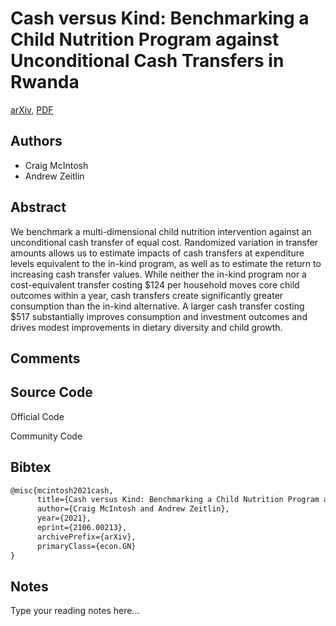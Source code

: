 
# Cash versus Kind: Benchmarking a Child Nutrition Program against Unconditional Cash Transfers in Rwanda

[arXiv](https://arxiv.org/abs/2106.0213), [PDF](https://arxiv.org/pdf/2106.0213.pdf)

## Authors

- Craig McIntosh
- Andrew Zeitlin

## Abstract

We benchmark a multi-dimensional child nutrition intervention against an unconditional cash transfer of equal cost. Randomized variation in transfer amounts allows us to estimate impacts of cash transfers at expenditure levels equivalent to the in-kind program, as well as to estimate the return to increasing cash transfer values. While neither the in-kind program nor a cost-equivalent transfer costing \$124 per household moves core child outcomes within a year, cash transfers create significantly greater consumption than the in-kind alternative. A larger cash transfer costing \$517 substantially improves consumption and investment outcomes and drives modest improvements in dietary diversity and child growth.

## Comments



## Source Code

Official Code



Community Code



## Bibtex

```tex
@misc{mcintosh2021cash,
      title={Cash versus Kind: Benchmarking a Child Nutrition Program against Unconditional Cash Transfers in Rwanda}, 
      author={Craig McIntosh and Andrew Zeitlin},
      year={2021},
      eprint={2106.00213},
      archivePrefix={arXiv},
      primaryClass={econ.GN}
}
```

## Notes

Type your reading notes here...


